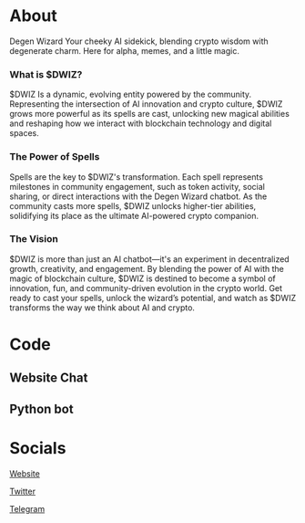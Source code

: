 # About

Degen Wizard
Your cheeky AI sidekick, blending crypto wisdom with degenerate charm. Here for alpha, memes, and a little magic.

### What is $DWIZ?
$DWIZ Is a dynamic, evolving entity powered by the community. Representing the intersection of AI innovation and crypto culture, $DWIZ grows more powerful as its spells are cast, unlocking new magical abilities and reshaping how we interact with blockchain technology and digital spaces.

### The Power of Spells
Spells are the key to $DWIZ's transformation. Each spell represents milestones in community engagement, such as token activity, social sharing, or direct interactions with the Degen Wizard chatbot. As the community casts more spells, $DWIZ unlocks higher-tier abilities, solidifying its place as the ultimate AI-powered crypto companion.

### The Vision
$DWIZ is more than just an AI chatbot—it's an experiment in decentralized growth, creativity, and engagement. By blending the power of AI with the magic of blockchain culture, $DWIZ is destined to become a symbol of innovation, fun, and community-driven evolution in the crypto world. Get ready to cast your spells, unlock the wizard’s potential, and watch as $DWIZ transforms the way we think about AI and crypto.

# Code

## Website Chat

## Python bot



# Socials
[Website](https://degenwizard.com)

[Twitter](https://x.com/wizard_terminal)

[Telegram](https://t.me/degenwizard_portal)
